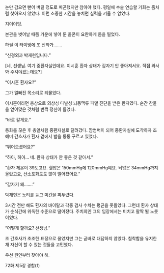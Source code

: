눈만 감으면 뻗어 버릴 정도로 피곤했지만 참아야 했다. 평일에 수술 연습할 기회는 좀처럼 찾아오지 않았다. 이런 소중한 시간을 놓치면 실력을 키울 수 없었다.

지이이잉.

본관을 벗어날 때쯤 가운에 넣어 둔 콜폰이 요란하게 몸을 떨었다.

하필 이 타이밍에 또 전화가…….

“신경외과 박재현입니다.”

[네, 선생님. 여기 중환자실인데요. 이시훈 환자 상태가 갑자기 안 좋아져서요. 직접 와서 봐 주셔야겠는데요?]

“이시훈 환자요?”

그가 얼빠진 목소리로 되물었다.

이시훈이라면 총상으로 외상성 다발성 뇌동맥류 파열 진단을 받은 환자였다. 순간 찬물을 얻어맞은 것처럼 번쩍 정신이 들었다.

“바로 갈게요.”

통화를 끊은 후 총알처럼 중환자실로 달려갔다. 땀범벅이 되어 중환자실에 도착하자 조혜미 간호사가 환자 곁에서 발을 동동 구르고 있었다.

“뛰어오셨어요?”

“하아, 하아… 네. 환자 상태가 안 좋은 것 같아서.”

“환자 체온이 39도고요. 혈압은 150mmHg에 120mmHg예요. 뇌압은 34mmHg까지 올랐고요, 산소포화도도 많이 떨어졌어요.”

“갑자기 왜…….”

박재현은 노티를 듣고 미간을 찌푸렸다.

3시간 전만 해도 환자의 바이탈과 각종 검사 수치는 평균을 웃돌았다. 그런데 환자 상태가 순식간에 위독한 수준으로 떨어졌다. 주치의인 그의 입장에서는 미치고 팔짝 뛸 노릇이었다.

“어떻게 할까요? 선생님.”

조 간호사가 초조한 표정으로 물었지만 그는 곧바로 대답하지 않았다. 침착함을 유지한 채 자신이 할 수 있는 것들을 고민했다.

우선 원인부터 찾아야 해.

72화 제5장 경합(1)